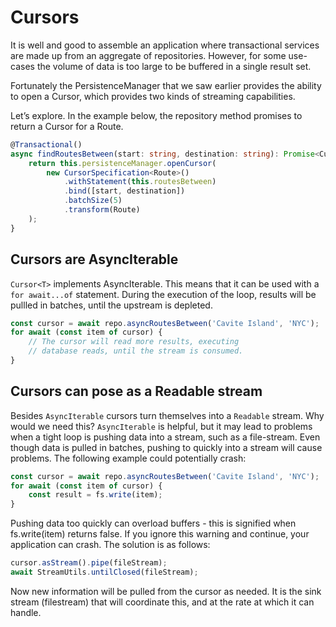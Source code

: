 # Cursors

It is well and good to assemble an application where transactional services are made up from an aggregate of repositories. However, for some use-cases the volume of data is too large to be buffered in a single result set.

Fortunately the PersistenceManager that we saw earlier provides the ability to open a Cursor<T>, which provides two kinds of streaming capabilities.

Let’s explore. In the example below, the repository method promises to return a Cursor for a Route.

```typescript
@Transactional()
async findRoutesBetween(start: string, destination: string): Promise<Cursor<Route>> {
    return this.persistenceManager.openCursor(
        new CursorSpecification<Route>()
            .withStatement(this.routesBetween)
            .bind([start, destination])
            .batchSize(5)
            .transform(Route)
    );
}
```

## Cursors are AsyncIterable

`Cursor<T>` implements AsyncIterable. This means that it can be used with a `for await...of` statement. During the execution of the loop, results will be pullled in batches, until the upstream is depleted.

```typescript
const cursor = await repo.asyncRoutesBetween('Cavite Island', 'NYC');
for await (const item of cursor) {
    // The cursor will read more results, executing
    // database reads, until the stream is consumed.
}
```

## Cursors can pose as a Readable stream

Besides `AsyncIterable` cursors turn themselves into a `Readable` stream. Why would we need this? `AsyncIterable` is helpful, but it may lead to problems when a tight loop is pushing data into a stream, such as a file-stream. Even though data is pulled in batches, pushing to quickly into a stream will cause problems. The following example could potentially crash:

```typescript
const cursor = await repo.asyncRoutesBetween('Cavite Island', 'NYC');
for await (const item of cursor) {
    const result = fs.write(item);
}
```

Pushing data too quickly can overload buffers - this is signified when fs.write(item) returns false. If you ignore this warning and continue, your application can crash. The solution is as follows:

```typescript
cursor.asStream().pipe(fileStream);
await StreamUtils.untilClosed(fileStream);
```

Now new information will be pulled from the cursor as needed. It is the sink stream (filestream) that will coordinate this, and at the rate at which it can handle.
